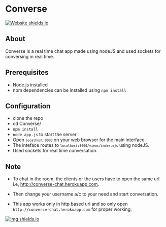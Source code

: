 # Converse

[![Website shields.io](https://img.shields.io/badge/nodeJS-server-green.svg)](https://github.com/rogers9798/Converse)

## About

Converse is a real time chat app made using nodeJS and used sockets for conversing in real time.


## Prerequisites 


* Node.js installed<br>
* npm dependencies can be installed using `npm install`


## Configuration

* clone the repo 
* cd Converse/
* `npm install`
* `node app.js` to start the server
* Open <code>`localhost:8080`</code> on your web browser for the main interface.<br>
* The inteface routes to <code>`localhost:3000/views/index.ejs`</code> using nodeJS.<br>
* Used sockets for real time conversation.

## Note

* To chat in the room, the clients or the users have to open the same url i.e, http://converse-chat.herokuapp.com.

* Then change your username a/c to your need and start conversation.

* This app works only in http based url and so only open `http://converse-chat.herokuapp.com` for proper working.


[![img shields.io](https://img.shields.io/badge/JARVIS-rogers9798-orange.svg)](https://github.com/rogers9798/Converse)